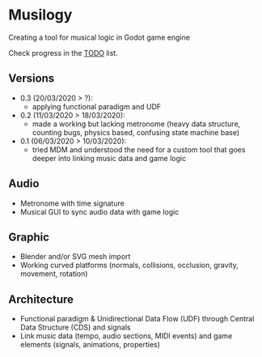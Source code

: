 # Musilogy
Creating a tool for musical logic in Godot game engine

Check progress in the [TODO](TODO.md) list.

## Versions

- 0.3 (20/03/2020 > ?):
  - applying functional paradigm and UDF
- 0.2 (11/03/2020 > 18/03/2020): 
  - made a working but lacking metronome (heavy data structure, counting bugs, physics based, confusing state machine base)
- 0.1 (06/03/2020 > 10/03/2020):
  - tried MDM and understood the need for a custom tool that goes deeper into linking music data and game logic

## Audio

- Metronome with time signature
- Musical GUI to sync audio data with game logic

## Graphic

- Blender and/or SVG mesh import
- Working curved platforms (normals, collisions, occlusion, gravity, movement, rotation)

## Architecture

- Functional paradigm & Unidirectional Data Flow (UDF) through Central Data Structure (CDS) and signals
- Link music data (tempo, audio sections, MIDI events) and game elements (signals, animations, properties)